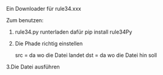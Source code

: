 Ein Downloader für rule34.xxx

Zum benutzen:
1. rule34.py runterladen dafür pip install rule34Py
2. Die Phade richtig einstellen
 
      src = da wo die Datei landet
      dst = da wo die Datei hin soll

3.Die Datei ausführen

